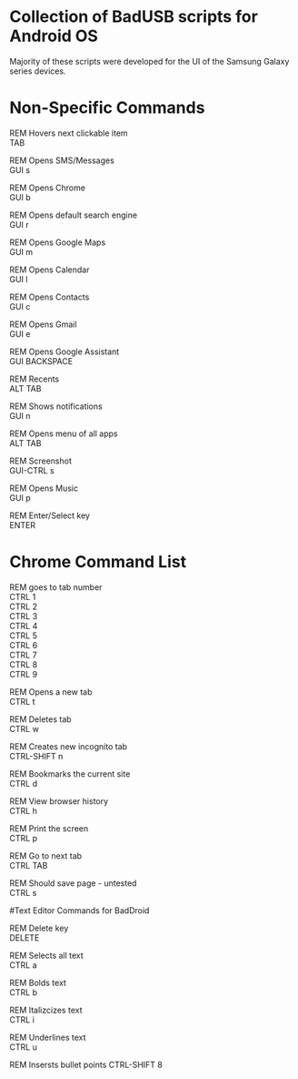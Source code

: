 # Collection of BadUSB scripts for Android OS

Majority of these scripts were developed for the UI of the Samsung Galaxy series devices.

# Non-Specific Commands

REM Hovers next clickable item  
TAB

REM Opens SMS/Messages  
GUI s

REM Opens Chrome  
GUI b

REM Opens default search engine  
GUI r

REM Opens Google Maps  
GUI m

REM Opens Calendar  
GUI l

REM Opens Contacts  
GUI c

REM Opens Gmail  
GUI e

REM Opens Google Assistant  
GUI BACKSPACE

REM Recents  
ALT TAB

REM Shows notifications  
GUI n

REM Opens menu of all apps  
ALT TAB

REM Screenshot  
GUI-CTRL s

REM Opens Music  
GUI p

REM Enter/Select key  
ENTER



# Chrome Command List

REM goes to tab number  
CTRL 1  
CTRL 2  
CTRL 3  
CTRL 4  
CTRL 5  
CTRL 6  
CTRL 7  
CTRL 8  
CTRL 9  

REM Opens a new tab  
CTRL t

REM Deletes tab  
CTRL w

REM Creates new incognito tab  
CTRL-SHIFT n

REM Bookmarks the current site  
CTRL d

REM View browser history  
CTRL h

REM Print the screen  
CTRL p

REM Go to next tab  
CTRL TAB

REM Should save page - untested  
CTRL s



#Text Editor Commands for BadDroid

REM Delete key  
DELETE

REM Selects all text  
CTRL a

REM Bolds text  
CTRL b

REM Italizcizes text  
CTRL i

REM Underlines text  
CTRL u

REM Insersts bullet points
CTRL-SHIFT 8
